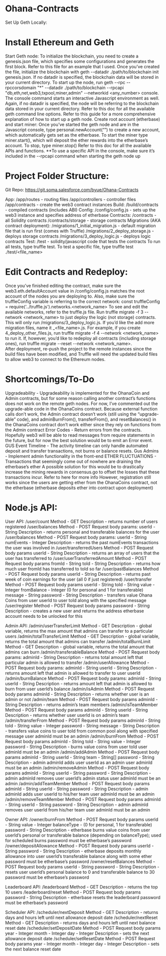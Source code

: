 # Ohana-Contracts

Set Up Geth Locally:

# Install Ethereum and Geth
Start Geth node:
To initialize the blockchain, you need to create a genesis.json file, which specifies some configurations and generates the first block. Refer to this file for an example that I used.
Once you’ve created the file, initialize the blockchain with geth --datadir ./path/to/blockchain init genesis.json. If no datadir is specified, the blockchain data will be stored in your current directory.
To start up the node, run geth --rpc --rpccorsdomain "*" --datadir ./path/to/blockchain --rpcapi "db,eth,net,web3,txpool,miner,admin" --networkid  <any_number> console. The console command starts an interactive Javascript environment as well. Again, if no datadir is specified, the node will be referring to the blockchain data stored in your current directory.
Refer to this doc for all the available geth command line options.
Refer to this guide for a more comprehensive explanation of how to start up a geth node.
Create root account (etherbase) and start miner:
Once you’ve started the geth node and are in the Javascript console, type personal.newAccount(“<password>”) to create a new account, which automatically gets set as the etherbase.
To start the miner type miner.start(), which will deposit the ether rewards into the etherbase’s account. To stop, type miner.stop()
Refer to this doc for all the available APIs and functions. **To use a specific API in the console, make sure it’s included in the --rpcapi command when starting the geth node up

# Project Folder Structure:

Git Repo: https://git.soma.salesforce.com/byue/Ohana-Contracts

App:
/app/routes - routing files
/app/controllers - controller files
/app/contracts - create the web3 contract instances
Build:
/build/contracts - compiled contracts (includes ABI)
Config:
/config/config.js - sets up the web3 instance and specifies address of etherbase
Contracts:
/contracts - all Solidity contracts
/contracts/storage - storage contracts
Migrations (AKA contract deployment):
/migrations/1_initial_migration.js - default migration file that is run first (comes with Truffle)
/migrations/2_deploy_storage.js - deploys storage contracts
/migrations/3_deploy_logic.js - deploys logic contracts
Test:
/test - solidity/javascript code that tests the contracts
To run all tests, type truffle test. To test a specific file, type truffle test ./test/<file_name>

# Edit Contracts and Redeploy:
Once you’ve finished editing the contract, make sure the web3.eth.defaultAccount value in /config/config.js matches the root account of the nodes you are deploying to. Also, make sure the truffleConfig variable is referring to the correct network: 
const truffleConfig = require('../truffle.js').networks.<network_name>
To see and edit the available networks, refer to the truffle.js file. 
Run truffle migrate -f 3 --network <network_name> to just deploy the logic (not storage) contracts.
This will only run /migrations/3_deploy_logic.js. If you’d like the add more migration files, name it <number>_<file_name>.js. For example, if you create 4_deploy_other_files.js, run truffle migrate -f 4 --network <network_name> to run it.
If, however, you’d like to redeploy all contracts (including storage ones), run truffle migrate --reset --network <network_name>.  
After deployment, re-push the project to the remote instances since the build files have been modified, and Truffle will need the updated build files to allow web3 to connect to the Ethereum nodes.


# Shortcomings/To-Do
Upgradeability - Upgradeability is implemented for the OhanaCoin and Admin contracts, but for some reason calling another contract’s functions does not work on the remote geth nodes. For now, I’ve commented out the upgrade-able code in the OhanaCoins contract.
Because external function calls don’t work, the Admin contract doesn’t work (still using the “upgrade-able” code), and adminBurnFrom(), transferFrom(), and resetBalances() in the OhanaCoins contract don’t work either since they rely on functions from the Admin contract
Error Codes - Return errors from the contracts. Hopefully web3 will be able to read messages from require statements in the future, but for now the best solution would be to emit an Error event.
GUS Event Timeline - The activity timeline can only handle automated deposit and transfer transactions, not burns or balance resets.
Gus Admins - Implement admin functionality in the front-end
ETHER FLUCTUATIONS - Transactions that seemingly come out of nowhere are draining the etherbase’s ether 
A possible solution for this would be to drastically increase the mining rewards in consensus.go to offset the losses that these transactions incur. Refer to here for more info
However, registration still works since the users are getting ether from the OhanaCoins contract, not the etherbase (etherbase deposits ether into contract upon deployment)

# Node.js API:
User API:
 /user/count 
Method - GET
Description - returns number of users registered
/user/balances 
Method - POST
Request body params: 
userId - String
Description - returns personal and transferable balances for the user 
/user/balances 
Method - POST
Request body params: 
userId - String
numEvents - Integer
Description - returns the past numEvents transactions the user was involved in
/user/transferredUsers 
Method - POST
Request body params 
userId - String
Description - returns an array of users that the user has transferred to
/user/userTransferredAmount 
Method - POST
Request body params
fromId - String
toId - String
Description - returns how much user fromId has transferred to toId so far
/user/pastBalances 
Method - POST
Request body params
userId - String
Description - returns past week of coin earnings for the user (all 0 if just registered)
/user/transfer
Method - POST
Request body params
userId - String
toId - String
value - Integer
fromBalance - Integer (0 for personal and 1 for transferable)
message - String 
password - String
Description - transfers value Ohana Coins from user userId to user toId along with the specified message 
/user/register 
Method - POST
Request body params
password - String
Description - creates a new user and returns the address
etherbase account needs to be unlocked for this
		
Admin API:
/admin/userTransferLimit 
Method - GET
Description - global variable, returns the max amount that admins can transfer to a particular users 
/admin/totalTransferLimit 
Method - GET
Description - global variable, returns the total amount that admins can transfer
/admin/totalBurnLimit 
Method - GET
Description - global variable, returns the total amount that admins can burn
/admin/transferableBalance 
Method - POST
Request body params: 
adminId - String
Description - returns total amount left that particular admin is allowed to transfer
/admin/userAllowance 
Method - POST
Request body params: 
adminId - String
userId - String
Description - returns amount left that admin is allowed to transfer to user userId
/admin/burnBalance 
Method - POST
Request body params: 
adminId - String
userId - String
Description - returns amount left that admin is allowed to burn from user userId’s balance
/admin/isAdmin 
Method - POST
Request body params
adminId - String
Description - returns whether user is an admin or not
/admin/team 
Method - POST
Request body params
adminId - String
Description - returns admin’s team members
/admin/isTeamMember
Method - POST
Request body params
adminId - String
userId - String
Description - returns whether user userId is on admin’s team
/admin/transferFrom 
Method - POST
Request body params
adminId - String
toId - String
value - Integer
password - String
message - String
Description - transfers value coins to user toId from common pool along with specified message
user adminId must be an admin
/admin/burnFrom 
Method - POST
Request body params
adminId - String
toId - String
value - Integer
password - String
Description - burns value coins from user toId 
user adminId must be an admin
/admin/addAdmin 
Method - POST
Request body params
adminId - String
userId - String
team - String[]
password - String
Description - admin adminId adds user userId as an admin 
user adminId must be an admin
/admin/removeAdmin 
Method - POST
Request body params
adminId - String
userId - String
password - String
Description - admin adminId removes user userId’s admin status
user adminId must be an admin
/admin/addTeamMember 
Method - POST
Request body params
adminId - String
userId - String
password - String
Description - admin adminId adds user userId to his/her team
user adminId must be an admin
/admin/removeTeamMember 
Method - POST
Request body params
adminId - String
userId - String
password - String
Description - admin adminId removes user userId from his/her team
user adminId must be an admin

Owner API:
/owner/burnFrom 
Method - POST
Request body params
userId - String
value - Integer
balanceType - (0 for personal, 1 for transferable)
password - String
Description - etherbase burns value coins from user userId’s personal or transferable balance (depending on balanceType); used for scheduled burns 
password must be etherbase’s password
/owner/depositAllowance 
Method - POST
Request body params
userId - String
password - String
Description - etherbase deposits monthly allowance into user userId’s transferable balance along with some ether
password must be etherbase’s password
/owner/resetBalances 
Method - POST
Request body params
userId - String
password - String
Description - resets user userId’s personal balance to 0 and transferable balance to 30
password must be etherbase’s password

Leaderboard API:
/leaderboard
Method - GET
Description - returns the top 10 users
/leaderboard/reset
Method - POST
Request body params
password - String
Description - etherbase resets the leaderboard
password must be etherbase’s password

Scheduler API:
/scheduler/nextDeposit
Method - GET
Description - returns days and hours left until next allowance deposit date
/scheduler/nextReset
Method - GET
Description - returns days and hours left until next balance reset date
/scheduler/setDepositDate
Method - POST
Request body params
year - Integer
month - Integer
day - Integer
Description - sets the next allowance deposit date
/scheduler/setResetDate
Method - POST
Request body params
year - Integer
month - Integer
day - Integer
Description - sets the next balance reset date
